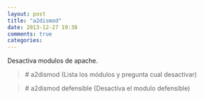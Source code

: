 ```yaml
---
layout: post
title: "a2dismod"
date: 2013-12-27 19:38
comments: true
categories: 
---
```

Desactiva modulos de apache.

>\# a2dismod (Lista los módulos y pregunta cual desactivar)

>\# a2dismod defensible (Desactiva el modulo defensible)

